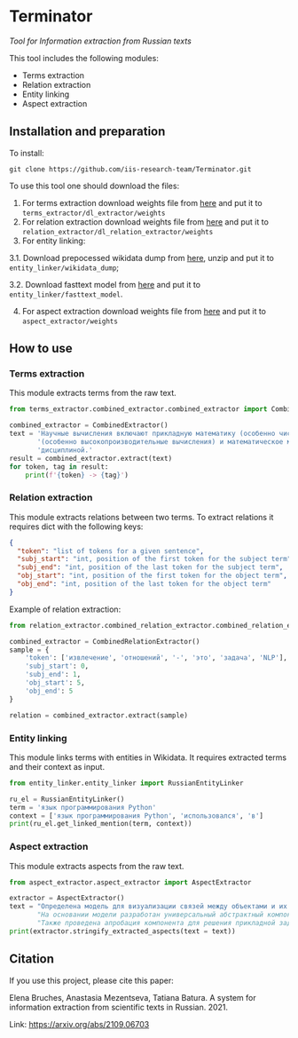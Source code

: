 # Terminator
_Tool for Information extraction from Russian texts_

This tool includes the following modules:
* Terms extraction
* Relation extraction
* Entity linking
* Aspect extraction

## Installation and preparation

To install:

`git clone https://github.com/iis-research-team/Terminator.git`

To use this tool one should download the files:
1. For terms extraction download weights file from [here](https://drive.google.com/file/d/1d-p1kJ391wTG8t0WkYWBZ5l8Ph2hNkxd/view?usp=sharing) 
and put it to `terms_extractor/dl_extractor/weights`
2. For relation extraction download weights file from [here](https://drive.google.com/file/d/11LMTNf-u7BY6hzeFAR5jWW7x7jGaRef3/view?usp=sharing)
and put it to `relation_extractor/dl_relation_extractor/weights`
3. For entity linking:

 3.1. Download prepocessed wikidata dump from [here](https://drive.google.com/file/d/1pkVAsjqsUlJBWvU1322jm9fDvWHfsXoQ/view?usp=sharing),
  unzip and put it to `entity_linker/wikidata_dump`;
 
 3.2. Download fasttext model from [here](http://files.deeppavlov.ai/embeddings/ft_native_300_ru_wiki_lenta_remstopwords/ft_native_300_ru_wiki_lenta_remstopwords.bin)
 and put it to `entity_linker/fasttext_model`.

4. For aspect extraction download weights file from [here](https://disk.yandex.ru/d/31i9D65Z25cj6Q)
and put it to `aspect_extractor/weights`
## How to use

### Terms extraction

This module extracts terms from the raw text.

```python
from terms_extractor.combined_extractor.combined_extractor import CombinedExtractor   

combined_extractor = CombinedExtractor()
text = 'Научные вычисления включают прикладную математику (особенно численный анализ), вычислительную технику ' \
       '(особенно высокопроизводительные вычисления) и математическое моделирование объектов изучаемых научной ' \
       'дисциплиной.'
result = combined_extractor.extract(text)
for token, tag in result:
    print(f'{token} -> {tag}')
```

### Relation extraction

This module extracts relations between two terms. To extract relations it requires dict with the following keys:
```json
{
  "token": "list of tokens for a given sentence",
  "subj_start": "int, position of the first token for the subject term",
  "subj_end": "int, position of the last token for the subject term",
  "obj_start": "int, position of the first token for the object term",
  "obj_end": "int, position of the last token for the object term"
}
```

Example of relation extraction:
```python
from relation_extractor.combined_relation_extractor.combined_relation_extractor import CombinedRelationExtractor

combined_extractor = CombinedRelationExtractor()
sample = {
    'token': ['извлечение', 'отношений', '-', 'это', 'задача', 'NLP'],
    'subj_start': 0,
    'subj_end': 1,
    'obj_start': 5,
    'obj_end': 5 
}

relation = combined_extractor.extract(sample)
```

### Entity linking

This module links terms with entities in Wikidata. 
It requires extracted terms and their context as input.

```python
from entity_linker.entity_linker import RussianEntityLinker

ru_el = RussianEntityLinker()
term = 'язык программирования Python'
context = ['язык программирования Python', 'использовался', 'в']
print(ru_el.get_linked_mention(term, context))
```

### Aspect extraction

This module extracts aspects from the raw text.

```python
from aspect_extractor.aspect_extractor import AspectExtractor

extractor = AspectExtractor()
text = "Определена модель для визуализации связей между объектами и их атрибутами в различных процессах. "
       "На основании модели разработан универсальный абстрактный компонент графического пользовательского интерфейса и приведены примеры его программной реализации. "
       "Также проведена апробация компонента для решения прикладной задачи по извлечению информации из документов."
print(extractor.stringify_extracted_aspects(text = text))
```

## Citation

If you use this project, please cite this paper:

Elena Bruches, Anastasia Mezentseva, Tatiana Batura. 
A system for information extraction from scientific texts in Russian. 2021.

Link: https://arxiv.org/abs/2109.06703